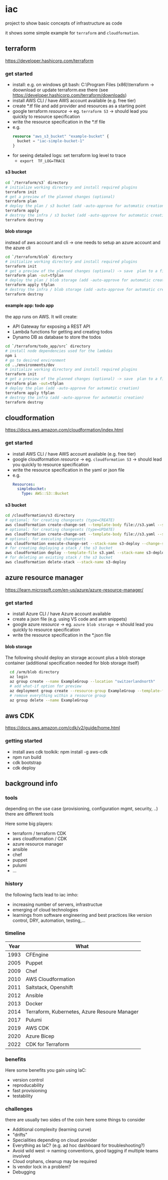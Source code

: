 # iac
project to show basic concepts of infrastructure as code

it shows some simple example for `terraform` and `cloudformation`.

## terraform

https://developer.hashicorp.com/terraform

### get started

- install: e.g. on windows git bash: C:\Program Files (x86)\terraform -> doownload or update terraform.exe there (see https://developer.hashicorp.com/terraform/downloads)
- install AWS CLI / have AWS account available (e.g. free tier)
- create *.tf file and add provider and resources as a starting point
- google terraform *resource* -> eg. `terraform S3` -> should lead you quickly to resource specification
- write the resource specification in the *.tf file
- e.g.
  ```tf 
  resource "aws_s3_bucket" "example-bucket" {
    bucket = "iac-simple-bucket-1"
  }
  ```
- for seeing detailed logs: set terraform log level to trace
  -  `export  TF_LOG=TRACE`

#### s3 bucket

```bash
cd `/terraform/s3` directory
# initialize working directory and install required plugins
terraform init
# get a preview of the planned changes (optional)
terraform plan
# deploy the plan / s3 bucket (add -auto-approve for automatic creation)
terraform apply
# destroy the infra / s3 bucket (add -auto-approve for automatic creation)
terraform destroy
```

#### blob storage

instead of aws account and cli -> one needs to setup an azure account and the azure cli

```bash
cd `/terraform/blob` directory
# initialize working directory and install required plugins
terraform init
# get a preview of the planned changes (optional) -> save  plan to a file using out option.
terraform plan -out=tfplan
# deploy the plan / blob storage (add -auto-approve for automatic creation)
terraform apply tfplan
# destroy the infra / blob storage (add -auto-approve for automatic creation)
terraform destroy
```

#### example app: todo app

the app runs on AWS. It will create:
- API Gateway for exposing a REST API
- Lambda functions for getting and creating todos
- Dynamo DB as database to store the todos

```bash
cd `/terraform/todo_app/src` directory
# install node dependencies used for the lambdas
npm i
# go to desired environment
cd ../environments/dev
# initialize working directory and install required plugins
terraform init
# get a preview of the planned changes (optional) -> save  plan to a file using out option.
terraform plan -out=tfplan
# deploy the plan (add -auto-approve for automatic creation)
terraform apply tfplan
# destroy the infra (add -auto-approve for automatic creation)
terraform destroy
```


## cloudformation

https://docs.aws.amazon.com/cloudformation/index.html

### get started

- install AWS CLI / have AWS account available (e.g. free tier)
- google cloudformation *resource* -> eg. `cloudformation S3` -> should lead you quickly to resource specification
- write the resource specification in the yaml or json file
- e.g.
  ```yaml
  Resources:
    simplebucket:
      Type: AWS::S3::Bucket
  ```

#### s3 bucket

```bash
cd /cloudformation/s3 directory
# optional: for creating changesets (type=CREATE)
aws cloudformation create-change-set --template-body file://s3.yaml --stack-name s3-deploy --change-set-name s3-changeset --change-set-type CREATE
# optional: for creating changesets (type=UPDATE)
aws cloudformation create-change-set --template-body file://s3.yaml --stack-name s3-deploy --change-set-name s3-changeset --change-set-type UPDATE
# optional: for executing changesets
aws cloudformation execute-change-set --stack-name s3-deploy --change-set-name s3-changeset
# for creating deploying a stack / the s3 bucket
aws cloudformation deploy --template-file s3.yaml --stack-name s3-deploy
# for deleting an existing stack / the s3 bucket
aws cloudformation delete-stack --stack-name s3-deploy
```

## azure resource manager

https://learn.microsoft.com/en-us/azure/azure-resource-manager/

### get started

- install Azure CLI / have Azure account available
- create a json file (e.g. using VS code and arm snippets)
- google azure *resource* -> eg. `azure blob storage` -> should lead you quickly to resource specification
- write the resource specification in the *.json file

#### blob storage

The following should deploy an storage account plus a blob storage container (additional specification needed for blob storage itself)

```bash
  cd /arm/blob directory
  az login
  az group create --name ExampleGroup --location "switzerlandnorth"
  # add what-if option for preview
  az deployment group create --resource-group ExampleGroup --template-file blob.json
  # remove everything within a resource group
  az group delete --name ExampleGroup
```

## aws CDK

https://docs.aws.amazon.com/cdk/v2/guide/home.html

### getting started

- install aws cdk toolkik: npm install -g aws-cdk
- npm run build
- cdk bootstrap
- cdk deploy

## background info

### tools
depending on the use case (provisioning, configuration mgmt, security, ..) there are different tools

Here some big players:
- terraform / terraform CDK
- aws cloudformation / CDK
- azure resource manager
- ansible
- chef
- puppet
- pulumi
- ...

### history
the following facts lead to iac imho:
- increasing number of servers, infrastructue
- emerging of cloud technologies
- learnings from software engineering and best practices like version control, DRY, automation, testing,...

### timeline

| Year | What
| -----| -------
| 1993 | CFEngine
| 2005 | Puppet
| 2009 | Chef
| 2010 | AWS Cloudformation
| 2011 | Saltstack, Openshift
| 2012 | Ansible
| 2013 | Docker
| 2014 | Terraform, Kubernetes, Azure Resoure Manager
| 2017 | Pulumi
| 2019 | AWS CDK
| 2020 | Azure Bicep
| 2022 | CDK for Terraform

### benefits
Here some benefits you gain using IaC:
- version control
- reproducability
- fast provisioning
- testability

### challenges
there are usually two sides of the coin here some things to consider
- Additional complexity (learning curve)
- "drifts"
- Specialities depending on cloud provider
- Everything as IaC?  (e.g. ad hoc dashboard for troubleshooting?)
- Avoid wild west -> naming conventions, good tagging if multiple teams involved
- Cloud orphans, cleanup may be required
- Is vendor lock in a problem?
- Debugging

